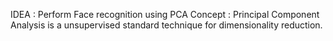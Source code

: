 IDEA : Perform Face recognition using PCA
Concept : Principal Component Analysis is a unsupervised standard technique for dimensionality reduction.
